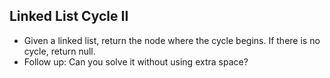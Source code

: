 Linked List Cycle II
----------
+ Given a linked list, return the node where the cycle begins. If there is no cycle, return null.
+ Follow up: Can you solve it without using extra space?
